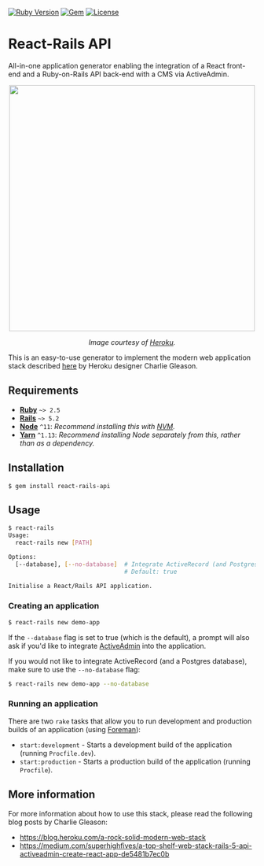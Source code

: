[![Ruby Version](https://img.shields.io/badge/ruby-~%3E%202.5-red.svg)](https://github.com/eonu/react-rails-api/blob/38f50a1d30f33cf7b818a5c939fe5d99c1a758a2/react-rails-api.gemspec#L20)
[![Gem](https://img.shields.io/gem/v/react-rails-api.svg)](https://rubygems.org/gems/react-rails-api)
[![License](https://img.shields.io/github/license/eonu/react-rails-api.svg)](https://github.com/eonu/react-rails-api/blob/master/LICENSE)

# React-Rails API

All-in-one application generator enabling the integration of a React front-end and a Ruby-on-Rails API back-end with a CMS via ActiveAdmin.

<p align="center">
    <img width="500px" src="https://i.ibb.co/9y3jyBK/react-rails-api.png">
    <p align="center"><em>Image courtesy of <a href="https://heroku.com">Heroku</a>.</em></p>
</p>

This is an easy-to-use generator to implement the modern web application stack described [here](https://blog.heroku.com/a-rock-solid-modern-web-stack) by Heroku designer Charlie Gleason.

## Requirements

- [**Ruby**](https://www.ruby-lang.org/en/) `~> 2.5`
- [**Rails**](https://rubyonrails.org/) `~> 5.2`
- [**Node**](https://nodejs.org/en/) `^11`: *Recommend installing this with [NVM](https://github.com/creationix/nvm).*
- [**Yarn**](https://yarnpkg.com/en/) `^1.13`: *Recommend installing Node separately from this, rather than as a dependency.*

## Installation

```
$ gem install react-rails-api
```

## Usage

```bash
$ react-rails
Usage:
  react-rails new [PATH]

Options:
  [--database], [--no-database]  # Integrate ActiveRecord (and Postgres).
                                 # Default: true

Initialise a React/Rails API application.
```

### Creating an application

```bash
$ react-rails new demo-app
```

If the `--database` flag is set to true (which is the default), a prompt will also ask if you'd like to integrate [ActiveAdmin](https://activeadmin.info/) into the application.

If you would not like to integrate ActiveRecord (and a Postgres database), make sure to use the `--no-database` flag:

```bash
$ react-rails new demo-app --no-database
```

### Running an application

There are two `rake` tasks that allow you to run development and production builds of an application (using [Foreman](https://github.com/ddollar/foreman)):

- `start:development` - Starts a development build of the application (running `Procfile.dev`).
- `start:production` - Starts a production build of the application (running `Procfile`).

## More information

For more information about how to use this stack, please read the following blog posts by Charlie Gleason:

- https://blog.heroku.com/a-rock-solid-modern-web-stack
- https://medium.com/superhighfives/a-top-shelf-web-stack-rails-5-api-activeadmin-create-react-app-de5481b7ec0b